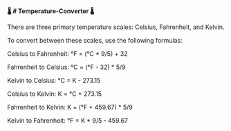 **🌡️  # Temperature-Converter 🌡️**

There are three primary temperature scales: Celsius, Fahrenheit, and Kelvin.

To convert between these scales, use the following formulas:

Celsius to Fahrenheit: °F = (°C * 9/5) + 32


Fahrenheit to Celsius: °C = (°F - 32) * 5/9


Kelvin to Celsius: °C = K - 273.15


Celsius to Kelvin: K = °C + 273.15


Fahrenheit to Kelvin: K = (°F + 459.67) * 5/9


Kelvin to Fahrenheit: °F = K * 9/5 - 459.67

